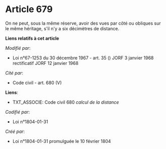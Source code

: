 # Article 679

On ne peut, sous la même réserve, avoir des vues par côté ou obliques sur le même héritage, s'il n'y a six décimètres de
distance.

**Liens relatifs à cet article**

_Modifié par_:

  - Loi n°67-1253 du 30 décembre 1967 - art. 35 () JORF 3 janvier 1968 rectificatif JORF 12 janvier 1968

_Cité par_:

  - Code civil - art. 680 (V)

**Liens**:

  - TXT_ASSOCIE: Code civil 680 *calcul de la distance*

_Codifié par_:

  - Loi n°1804-01-31

_Créé par_:

  - Loi n°1804-01-31 promulguée le 10 février 1804
